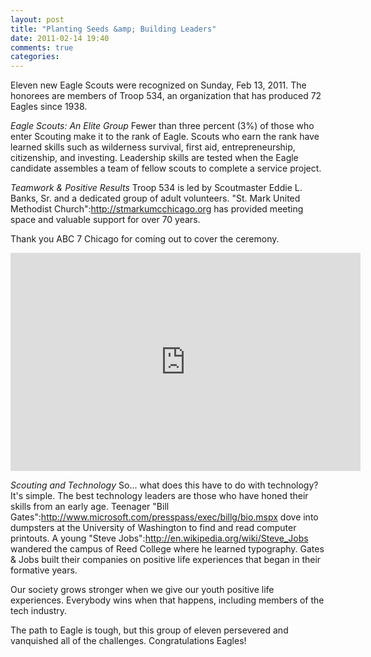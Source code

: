```yaml
---
layout: post
title: "Planting Seeds &amp; Building Leaders"
date: 2011-02-14 19:40
comments: true
categories: 
---
```

Eleven new Eagle Scouts were recognized on Sunday, Feb 13, 2011. The honorees are members of Troop 534, an organization that has produced 72 Eagles since 1938.

*Eagle Scouts: An Elite Group*
Fewer than three percent (3%) of those who enter Scouting make it to the rank of Eagle. Scouts who earn the rank have learned skills such as wilderness survival, first aid, entrepreneurship, citizenship, and investing. Leadership skills are tested when the Eagle candidate assembles a team of fellow scouts to complete a service project. 

*Teamwork & Positive Results*
Troop 534 is led by Scoutmaster Eddie L. Banks, Sr. and a dedicated group of adult volunteers. "St. Mark United Methodist Church":http://stmarkumcchicago.org has provided meeting space and valuable support for over 70 years.

Thank you ABC 7 Chicago for coming out to cover the ceremony.

<center><iframe title="YouTube video player" width="560" height="349" src="http://www.youtube.com/embed/Hqs2hjB0g6A?rel=0" frameborder="0" allowfullscreen></iframe></center>

*Scouting and Technology*
So... what does this have to do with technology? It's simple. The best technology leaders are those who have honed their skills from an early age. Teenager "Bill Gates":http://www.microsoft.com/presspass/exec/billg/bio.mspx dove into dumpsters at the University of Washington to find and read computer printouts. A young "Steve Jobs":http://en.wikipedia.org/wiki/Steve_Jobs wandered the campus of Reed College where he learned typography. Gates & Jobs built their companies on positive life experiences that began in their formative years.

Our society grows stronger when we give our youth positive life experiences. Everybody wins when that happens, including members of the tech industry.

The path to Eagle is tough, but this group of eleven persevered and vanquished all of the challenges. Congratulations Eagles!


